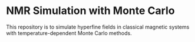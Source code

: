 # NMR Simulation with Monte Carlo
This repository is to simulate hyperfine fields in classical magnetic systems with temperature-dependent Monte Carlo methods.
